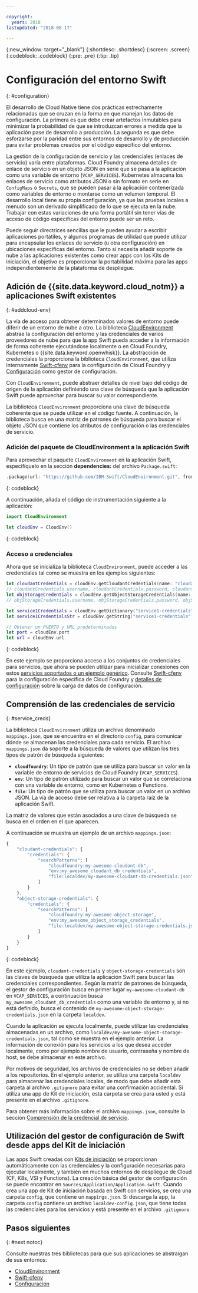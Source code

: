 ```yaml
---

copyright:
  years: 2018
lastupdated: "2018-08-17"

---
```

{:new_window: target="_blank"}
{:shortdesc: .shortdesc}
{:screen: .screen}
{:codeblock: .codeblock}
{:pre: .pre}
{:tip: .tip}

# Configuración del entorno Swift
{: #configuration}

El desarrollo de Cloud Native tiene dos prácticas estrechamente relacionadas que se cruzan en la forma en que manejan los datos de configuración. La primera es que debe crear artefactos inmutables para minimizar la probabilidad de que se introduzcan errores a medida que la aplicación pase de desarrollo a producción. La segunda es que debe esforzarse por la paridad entre sus entornos de desarrollo y de producción para evitar problemas creados por el código específico del entorno. 

La gestión de la configuración de servicio y las credenciales (enlaces de servicio) varía entre plataformas. Cloud Foundry almacena detalles de enlace de servicio en un objeto JSON en serie que se pasa a la aplicación como una variable de entorno (`VCAP_SERVICES`). Kubernetes almacena los enlaces de servicio como atributos JSON o sin formato en serie en `ConfigMaps` o `Secrets`, que se pueden pasar a la aplicación contenerizada como variables de entorno o montarse como un volumen temporal. El desarrollo local tiene su propia configuración, ya que las pruebas locales a menudo son un derivado simplificado de lo que se ejecuta en la nube. Trabajar con estas variaciones de una forma portátil sin tener vías de acceso de código específicas del entorno puede ser un reto.

Puede seguir directrices sencillas que le pueden ayudar a escribir aplicaciones portátiles, y algunos programas de utilidad que puede utilizar para encapsular los enlaces de servicio (u otra configuración) en ubicaciones específicas del entorno. Tanto si necesita añadir soporte de nube a las aplicaciones existentes como crear apps con los Kits de iniciación, el objetivo es proporcionar la portabilidad máxima para las apps independientemente de la plataforma de despliegue.

## Adición de {{site.data.keyword.cloud_notm}} a aplicaciones Swift existentes
{: #addcloud-env}

La vía de acceso para obtener determinados valores de entorno puede diferir de un entorno de nube a otro. La biblioteca [CloudEnvironment](https://github.com/IBM-Swift/CloudEnvironment.git) abstrae la configuración del entorno y las credenciales de varios proveedores de nube para que la app Swift pueda acceder a la información de forma coherente ejecutándose localmente o en Cloud Foundry, Kubernetes o {{site.data.keyword.openwhisk}}. La abstracción de credenciales la proporciona la biblioteca `CloudEnvironment`, que utiliza internamente [Swift-cfenv](https://github.com/IBM-Swift/Swift-cfenv) para la configuración de Cloud Foundry y [Configuración](https://github.com/IBM-Swift/Configuration) como gestor de configuración.

Con `CloudEnvironment`, puede abstraer detalles de nivel bajo del código de origen de la aplicación definiendo una clave de búsqueda que la aplicación Swift puede aprovechar para buscar su valor correspondiente.

La biblioteca `CloudEnvironment` proporciona una clave de búsqueda coherente que se puede utilizar en el código fuente. A continuación, la biblioteca busca en una matriz de patrones de búsqueda para buscar el objeto JSON que contiene los atributos de configuración o las credenciales de servicio. 

### Adición del paquete de CloudEnvironment a la aplicación Swift
Para aprovechar el paquete `CloudEnvironment` en la aplicación Swift, especifíquelo en la sección **dependencies:** del archivo `Package.swift`:
```swift
.package(url: "https://github.com/IBM-Swift/CloudEnvironment.git", from: "8.0.0"),
```
{: codeblock}

A continuación, añada el código de instrumentación siguiente a la aplicación:
```swift
import CloudEnvironment

let cloudEnv = CloudEnv()
```
{: codeblock}

### Acceso a credenciales
Ahora que se inicializa la biblioteca `CloudEnvironment`, puede acceder a las credenciales tal como se muestra en los ejemplos siguientes:
```swift
let cloudantCredentials = cloudEnv.getCloudantCredentials(name: "cloudant-credentials")
// cloudantCredentials.username, cloudantCredentials.password, cloudantCredentials.url, etc.
let objStorageCredentials = cloudEnv.getObjectStorageCredentials(name: "object-storage-credentials")
// objStorageCredentials.username, objStorageCredentials.password, objStorageCredentials.projectID, etc.

let service1Credentials = cloudEnv.getDictionary("service1-credentials")
let service1CredentialsStr = cloudEnv.getString("service1-credentials")

// Obtener un PUERTO y URL predeterminados
let port = cloudEnv.port
let url = cloudEnv.url
```
{: codeblock}

En este ejemplo se proporciona acceso a los conjuntos de credenciales para servicios, que ahora se pueden utilizar para inicializar conexiones con estos [servicios soportados o un ejemplo genérico](https://github.com/IBM-Swift/CloudEnvironment#supported-services). Consulte [Swift-cfenv](https://github.com/IBM-Swift/Swift-cfenv#api) para la configuración específica de Cloud Foundry y [detalles de configuración](https://github.com/IBM-Swift/Configuration) sobre la carga de datos de configuración.

## Comprensión de las credenciales de servicio
{: #service_creds}

La biblioteca `CloudEnvironment` utiliza un archivo denominado `mappings.json`, que se encuentra en el directorio `config`, para comunicar dónde se almacenan las credenciales para cada servicio. El archivo `mappings.json` da soporte a la búsqueda de valores que utilizan los tres tipos de patrón de búsqueda siguientes:
- **`cloudfoundry`**: Un tipo de patrón que se utiliza para buscar un valor en la variable de entorno de servicios de Cloud Foundry (`VCAP_SERVICES`).
- **`env`**: Un tipo de patrón utilizado para buscar un valor que se correlaciona con una variable de entorno, como en Kubernetes o Functions.
- **`file`**: Un tipo de patrón que se utiliza para buscar un valor en un archivo JSON. La vía de acceso debe ser relativa a la carpeta raíz de la aplicación Swift.

La matriz de valores que están asociados a una clave de búsqueda se busca en el orden en el que aparecen.

A continuación se muestra un ejemplo de un archivo `mappings.json`:
```javascript
{
    "cloudant-credentials": {
        "credentials": {
            "searchPatterns": [
                "cloudfoundry:my-awesome-cloudant-db",
                "env:my_awesome_cloudant_db_credentials",
                "file:localdev/my-awesome-cloudant-db-credentials.json"
            ]
        }
    },
    "object-storage-credentials": {
        "credentials": {
            "searchPatterns": [
                "cloudfoundry:my-awesome-object-storage",
                "env:my_awesome_object_storage_credentials",
                "file:localdev/my-awesome-object-storage-credentials.json"
            ]
        }
    }
}
```
{: codeblock}

En este ejemplo, `cloudant-credentials` y `object-storage-credentials` son las claves de búsqueda que utiliza la aplicación Swift para buscar las credenciales correspondientes. Según la matriz de patrones de búsqueda, el gestor de configuración busca en primer lugar `my-awesome-cloudant-db` en `VCAP_SERVICES`, a continuación busca `my_awesome_cloudant_db_credentials` como una variable de entorno y, si no está definido, busca el contenido de `my-awesome-object-storage-credentials.json` en la carpeta `localdev`. 

Cuando la aplicación se ejecuta localmente, puede utilizar las credenciales almacenadas en un archivo, como `localdev/my-awesome-object-storage-credentials.json`, tal como se muestra en el ejemplo anterior. La información de conexión para los servicios a los que desea acceder localmente, como por ejemplo nombre de usuario, contraseña y nombre de host, se debe almacenar en este archivo. 

Por motivos de seguridad, los archivos de credenciales no se deben añadir a los repositorios. En el ejemplo anterior, se utiliza una carpeta `localdev` para almacenar las credenciales locales, de modo que debe añadir esta carpeta al archivo `.gitignore` para evitar una confirmación accidental. Si utiliza una app de Kit de iniciación, esta carpeta se crea para usted y está presente en el archivo `.gitignore`.

Para obtener más información sobre el archivo `mappings.json`, consulte la sección [Comprensión de la credencial de servicio](configuration.html#service_creds).

## Utilización del gestor de configuración de Swift desde apps del Kit de iniciación

Las apps Swift creadas con [Kits de iniciación](https://console.bluemix.net/developer/appledevelopment/starter-kits/) se proporcionan automáticamente con las credenciales y la configuración necesarias para ejecutar localmente, y también en muchos entornos de despliegue de Cloud (CF, K8s, VSI y Functions). La creación básica del gestor de configuración se puede encontrar en `Sources/Application/Application.swift`. Cuando crea una app de Kit de iniciación basada en Swift con servicios, se crea una carpeta `config`, que contiene un `mappings.json`. Si descarga la app, la carpeta `config` contiene un archivo `localdev-config.json`, que tiene todas las credenciales para los servicios y está presente en el archivo `.gitignore`.

## Pasos siguientes
{: #next notoc}

Consulte nuestras tres bibliotecas para que sus aplicaciones se abstraigan de sus entornos:

* [CloudEnvironment](https://github.com/ibm-developer/ibm-cloud-env)
* [Swift-cfenv](https://github.com/IBM-Swift/Swift-cfenv)
* [Configuración](https://github.com/IBM-Swift/Configuration)
